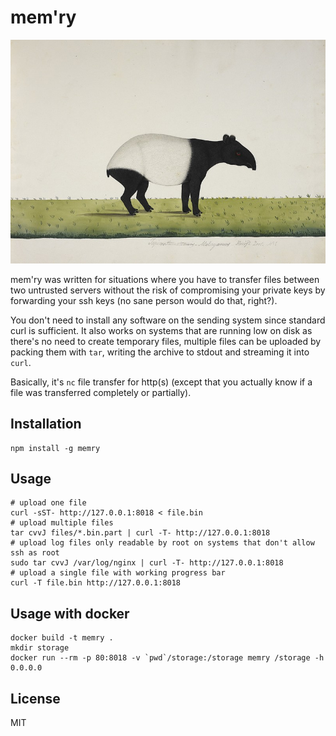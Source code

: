 # mem'ry

![logo](logo.jpg)

mem'ry was written for situations where you have to transfer files between two untrusted servers without the risk of compromising your private keys by forwarding your ssh keys (no sane person would do that, right?).

You don't need to install any software on the sending system since standard curl is sufficient. It also works on systems that are running low on disk as there's no need to create temporary files, multiple files can be uploaded by packing them with `tar`, writing the archive to stdout and streaming it into `curl`.

Basically, it's `nc` file transfer for http(s) (except that you actually know if a file was transferred completely or partially).

## Installation

```
npm install -g memry
```

## Usage

```
# upload one file
curl -sST- http://127.0.0.1:8018 < file.bin
# upload multiple files
tar cvvJ files/*.bin.part | curl -T- http://127.0.0.1:8018
# upload log files only readable by root on systems that don't allow ssh as root
sudo tar cvvJ /var/log/nginx | curl -T- http://127.0.0.1:8018
# upload a single file with working progress bar
curl -T file.bin http://127.0.0.1:8018
```

## Usage with docker

```
docker build -t memry .
mkdir storage
docker run --rm -p 80:8018 -v `pwd`/storage:/storage memry /storage -h 0.0.0.0
```

## License

MIT
